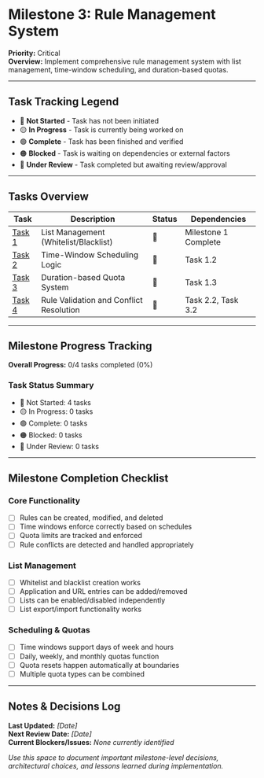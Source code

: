 # Milestone 3: Rule Management System

**Priority:** Critical  
**Overview:** Implement comprehensive rule management system with list management, time-window scheduling, and duration-based quotas.

---

## Task Tracking Legend
- 🔴 **Not Started** - Task has not been initiated
- 🟡 **In Progress** - Task is currently being worked on
- 🟢 **Complete** - Task has been finished and verified
- 🟠 **Blocked** - Task is waiting on dependencies or external factors
- 🔵 **Under Review** - Task completed but awaiting review/approval

---

## Tasks Overview

| Task | Description | Status | Dependencies |
|------|-------------|---------|--------------|
| [Task 1](./task1-list-management.md) | List Management (Whitelist/Blacklist) | 🔴 | Milestone 1 Complete |
| [Task 2](./task2-time-windows.md) | Time-Window Scheduling Logic | 🔴 | Task 1.2 |
| [Task 3](./task3-quota-system.md) | Duration-based Quota System | 🔴 | Task 1.3 |
| [Task 4](./task4-rule-validation.md) | Rule Validation and Conflict Resolution | 🔴 | Task 2.2, Task 3.2 |

---

## Milestone Progress Tracking

**Overall Progress:** 0/4 tasks completed (0%)

### Task Status Summary
- 🔴 Not Started: 4 tasks
- 🟡 In Progress: 0 tasks  
- 🟢 Complete: 0 tasks
- 🟠 Blocked: 0 tasks
- 🔵 Under Review: 0 tasks

---

## Milestone Completion Checklist

### Core Functionality
- [ ] Rules can be created, modified, and deleted
- [ ] Time windows enforce correctly based on schedules
- [ ] Quota limits are tracked and enforced
- [ ] Rule conflicts are detected and handled appropriately

### List Management
- [ ] Whitelist and blacklist creation works
- [ ] Application and URL entries can be added/removed
- [ ] Lists can be enabled/disabled independently
- [ ] List export/import functionality works

### Scheduling & Quotas
- [ ] Time windows support days of week and hours
- [ ] Daily, weekly, and monthly quotas function
- [ ] Quota resets happen automatically at boundaries
- [ ] Multiple quota types can be combined

---

## Notes & Decisions Log

**Last Updated:** _[Date]_  
**Next Review Date:** _[Date]_  
**Current Blockers/Issues:** _None currently identified_

_Use this space to document important milestone-level decisions, architectural choices, and lessons learned during implementation._ 